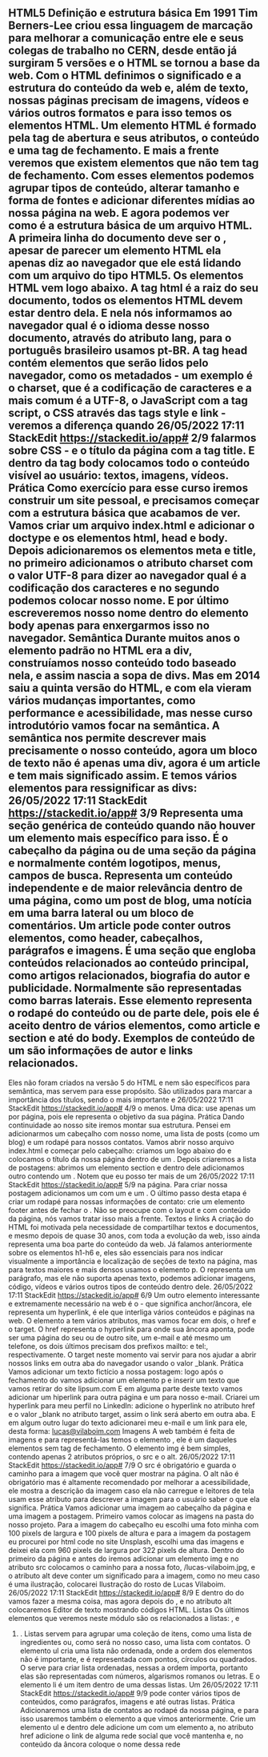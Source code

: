 HTML5
Definição e estrutura básica
Em 1991 Tim Berners-Lee criou essa linguagem de marcação para melhorar a comunicação entre ele e seus colegas de trabalho no
CERN, desde então já surgiram 5 versões e o HTML se tornou a base da web.
Com o HTML definimos o significado e a estrutura do conteúdo da web e, além de texto, nossas páginas precisam de imagens, vídeos e
vários outros formatos e para isso temos os elementos HTML.
Um elemento HTML é formado pela tag de abertura e seus atributos, o conteúdo e uma tag de fechamento. E mais a frente veremos
que existem elementos que não tem tag de fechamento.
Com esses elementos podemos agrupar tipos de conteúdo, alterar tamanho e forma de fontes e adicionar diferentes mídias ao nossa
página na web.
E agora podemos ver como é a estrutura básica de um arquivo HTML.
A primeira linha do documento deve ser o , apesar de parecer um elemento HTML ela apenas diz ao navegador que ele está lidando
com um arquivo do tipo HTML5. Os elementos HTML vem logo abaixo.
A tag html é a raiz do seu documento, todos os elementos HTML devem estar dentro dela. E nela nós informamos ao navegador qual é
o idioma desse nosso documento, através do atributo lang, para o português brasileiro usamos pt-BR.
A tag head contém elementos que serão lidos pelo navegador, como os metadados - um exemplo é o charset, que é a codificação de
caracteres e a mais comum é a UTF-8, o JavaScript com a tag script, o CSS através das tags style e link - veremos a diferença quando
26/05/2022 17:11 StackEdit
https://stackedit.io/app# 2/9
falarmos sobre CSS - e o título da página com a tag title.
E dentro da tag body colocamos todo o conteúdo visível ao usuário: textos, imagens, vídeos.
Prática
Como exercício para esse curso iremos construir um site pessoal, e precisamos começar com a estrutura básica que acabamos de ver.
Vamos criar um arquivo index.html e adicionar o doctype e os elementos html, head e body.
Depois adicionaremos os elementos meta e title, no primeiro adicionamos o atributo charset com o valor UTF-8 para dizer ao
navegador qual é a codificação dos caracteres e no segundo podemos colocar nosso nome.
E por último escreveremos nosso nome dentro do elemento body apenas para enxergarmos isso no navegador.
Semântica
Durante muitos anos o elemento padrão no HTML era a div, construíamos nosso conteúdo todo baseado nela, e assim nascia a sopa de
divs.
Mas em 2014 saiu a quinta versão do HTML, e com ela vieram vários mudanças importantes, como performance e acessibilidade, mas
nesse curso introdutório vamos focar na semântica.
A semântica nos permite descrever mais precisamente o nosso conteúdo, agora um bloco de texto não é apenas uma div, agora é um
article e tem mais significado assim. E temos vários elementos para ressignificar as divs:
26/05/2022 17:11 StackEdit
https://stackedit.io/app# 3/9
Representa uma seção genérica de conteúdo quando não houver um elemento mais específico para isso.
É o cabeçalho da página ou de uma seção da página e normalmente contém logotipos, menus, campos de busca.
Representa um conteúdo independente e de maior relevância dentro de uma página, como um post de blog, uma notícia em uma barra
lateral ou um bloco de comentários. Um article pode conter outros elementos, como header, cabeçalhos, parágrafos e imagens.
É uma seção que engloba conteúdos relacionados ao conteúdo principal, como artigos relacionados, biografia do autor e publicidade.
Normalmente são representadas como barras laterais.
Esse elemento representa o rodapé do conteúdo ou de parte dele, pois ele é aceito dentro de vários elementos, como article e section
e até do body. Exemplos de conteúdo de um
são informações de autor e links relacionados.
-
Eles não foram criados na versão 5 do HTML e nem são específicos para semântica, mas servem para esse propósito. São utilizados
para marcar a importância dos títulos, sendo
o mais importante e
26/05/2022 17:11 StackEdit
https://stackedit.io/app# 4/9
o menos. Uma dica: use apenas um
por página, pois ele representa o objetivo da sua página.
Prática
Dando continuidade ao nosso site iremos montar sua estrutura. Pensei em adicionarmos um cabeçalho com nosso nome, uma lista de
posts (como um blog) e um rodapé para nossos contatos.
Vamos abrir nosso arquivo index.html e começar pelo cabeçalho: criamos um
logo abaixo do e colocamos o título da nossa página dentro de um
.
Depois criaremos a lista de postagens: abrimos um elemento section e dentro dele adicionamos outro
contendo um
. Notem que eu posso ter mais de um
26/05/2022 17:11 StackEdit
https://stackedit.io/app# 5/9
na página.
Para criar nossa postagem adicionamos um
com um
e um
.
O último passo desta etapa é criar um rodapé para nossas informações de contato: crie um elemento footer antes de fechar o .
Não se preocupe com o layout e com conteúdo da página, nós vamos tratar isso mais a frente.
Textos e links
A criação do HTML foi motivada pela necessidade de compartilhar textos e documentos, e mesmo depois de quase 30 anos, com toda
a evolução da web, isso ainda representa uma boa parte do conteúdo da web.
Já falamos anteriormente sobre os elementos h1-h6 e, eles são essenciais para nos indicar visualmente a importância e localização de
seções de texto na página, mas para textos maiores e mais densos usamos o elemento p.
O
representa um parágrafo, mas ele não suporta apenas texto, podemos adicionar imagens, código, vídeos e vários outros tipos de
conteúdo dentro dele.
26/05/2022 17:11 StackEdit
https://stackedit.io/app# 6/9
Um outro elemento interessante e extremamente necessário na web é o - que significa anchor/âncora, ele representa um hyperlink, é
ele que interliga vários conteúdos e páginas na web.
O elemento a tem vários atributos, mas vamos focar em dois, o href e o target.
O href representa o hyperlink para onde sua âncora aponta, pode ser uma página do seu ou de outro site, um e-mail e até mesmo um
telefone, os dois últimos precisam dos prefixos mailto: e tel:, respectivamente.
O target neste momento vai servir para nos ajudar a abrir nossos links em outra aba do navegador usando o valor _blank.
Prática
Vamos adicionar um texto fictício a nossa postagem: logo após o fechamento do vamos adicionar um elemento p e inserir um texto que
vamos retirar do site lipsum.com
E em alguma parte deste texto vamos adicionar um hiperlink para outra página e um para nosso e-mail.
Criarei um hyperlink para meu perfil no LinkedIn: adicione o hyperlink no atributo href e o valor _blank no atributo target, assim o link
será aberto em outra aba. E em algum outro lugar do texto adicionarei meu e-mail e um link para ele, desta forma: lucas@vilaboim.com
Imagens
A web também é feita de imagens e para representá-las temos o elemento , ele é um daqueles elementos sem tag de fechamento.
O elemento img é bem simples, contendo apenas 2 atributos próprios, o src e o alt.
26/05/2022 17:11 StackEdit
https://stackedit.io/app# 7/9
O src é obrigatório e guarda o caminho para a imagem que você quer mostrar na página.
O alt não é obrigatório mas é altamente recomendado por melhorar a acessibilidade, ele mostra a descrição da imagem caso ela não
carregue e leitores de tela usam esse atributo para descrever a imagem para o usuário saber o que ela significa.
Prática
Vamos adicionar uma imagem ao cabeçalho da página e uma imagem a postagem.
Primeiro vamos colocar as imagens na pasta do nosso projeto. Para a imagem do cabeçalho eu escolhi uma foto minha com 100 pixels
de largura e 100 pixels de altura e para a imagem da postagem eu procurei por html code no site Unsplash, escolhi uma das imagens e
deixei ela com 960 pixels de largura por 322 pixels de altura.
Dentro do primeiro
da página e antes do
iremos adicionar um elemento img e no atributo src colocamos o
caminho para a nossa foto, /lucas-vilaboim.jpg, e o atributo alt
deve conter um significado para a imagem, como no meu caso é
uma ilustração, colocarei Ilustração do rosto de Lucas Vilaboim.
26/05/2022 17:11 StackEdit
https://stackedit.io/app# 8/9
E dentro do
do
vamos fazer a mesma coisa, mas agora depois do
, e no atributo alt colocaremos Editor de texto mostrando códigos HTML.
Listas
Os últimos elementos que veremos neste módulo são os relacionados a listas:
,
e
1. .
Listas servem para agrupar uma coleção de itens, como uma lista de ingredientes ou, como será no nosso caso, uma lista com contatos.
O elemento ul cria uma lista não ordenada, onde a ordem dos elementos não é importante, e é representada com pontos, círculos ou
quadrados.
O
serve para criar lista ordenadas, nessas a ordem importa, portanto elas são representadas com números, algarismos romanos ou
letras.
E o elemento li é um item dentro de uma dessas listas. Um
26/05/2022 17:11 StackEdit
https://stackedit.io/app# 9/9
pode conter vários tipos de conteúdos, como parágrafos, imagens e até outras listas.
Prática
Adicionaremos uma lista de contatos ao rodapé da nossa página, e para isso usaremos também o elemento a que vimos anteriormente.
Crie um elemento ul e dentro dele adicione um
com um elemento a, no atributo href adicione o link de alguma rede social que você mantenha e, no conteúdo da âncora coloque o
nome dessa rede

